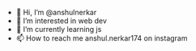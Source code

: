 - 👋 Hi, I’m @anshulnerkar
- 👀 I’m interested in web dev
- 🌱 I’m currently learning js
- 📫 How to reach me anshul.nerkar174 on instagram

